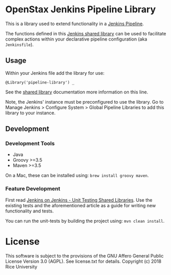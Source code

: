 # OpenStax Jenkins Pipeline Library

This is a library used to extend functionality in a [Jenkins Pipeline](https://jenkins.io/doc/book/pipeline/).

The functions defined in this [Jenkins shared library](https://jenkins.io/doc/book/pipeline/shared-libraries/) can be used to facilitate complex actions within your declarative pipeline configuration (aka `Jenkinsfile`).

## Usage

Within your Jenkins file add the library for use:

```
@Library('pipeline-library') _
```

See the [shared library](https://jenkins.io/doc/book/pipeline/shared-libraries/) documentation more information on this line.

Note, the Jenkins' instance must be preconfigured to use the library. Go to Manage Jenkins > Configure System > Global Pipeline Libraries to add this library to your instance.

## Development

### Development Tools

- Java
- Groovy >=3.5
- Maven >=3.5

On a Mac, these can be installed using: `brew install groovy maven`.

### Feature Development

First read [Jenkins on Jenkins - Unit Testing Shared Libraries](https://relaxdiego.com/2018/02/jenkins-on-jenkins-shared-libraries.html). Use the existing tests and the aforementioned article as a guide for writing new functionality and tests.

You can run the unit-tests by building the project using: `mvn clean install`.

# License

This software is subject to the provisions of the GNU Affero General
Public License Version 3.0 (AGPL). See license.txt for details.
Copyright (c) 2018 Rice University
